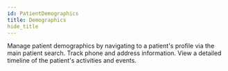 ```yaml
---
id: PatientDemographics
title: Demographics
hide_title
---
```



Manage patient demographics by navigating to a patient's profile via the main patient search. Track phone and address information. View a detailed timeline of the patient's activities and events. 
